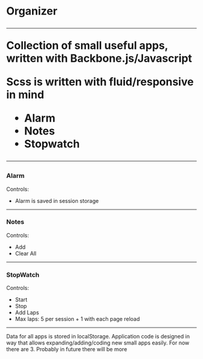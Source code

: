 <h1>Organizer

<hr>

<p>Collection of small useful apps, written with Backbone.js/Javascript</p>
<p>Scss is written with fluid/responsive in mind</p>

<ul>
  <li>Alarm</li>
  <li>Notes</li>
  <li>Stopwatch</li>
</ul>

<hr>

<h3>Alarm</h3>
<p>Controls:</p>
  <ul>
    <li>Alarm is saved in session storage</li>
  </ul>
<hr>

<h3>Notes</h3>
<p>Controls:</p>
  <ul>
    <li>Add</li>
    <li>Clear All</li>
  </ul>
<hr>

<h3>StopWatch</h3>
<p>Controls:</p>
  <ul>
    <li>Start</li>
    <li>Stop</li>
    <li>Add Laps</li>
    <li>Max laps: 5 per session + 1 with each page reload</li>
  </ul>
<hr>

Data for all apps is stored in localStorage.
Application code is designed in way that allows expanding/adding/coding new small apps easily.
For now there are 3. Probably in future there will be more
